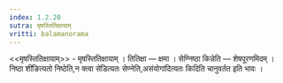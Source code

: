 ```yaml
---
index: 1.2.20
sutra: मृषस्तितिक्षायाम्
vritti: balamanorama
---
```


<<मृषस्तितिक्षायाम्>> - मृषस्तितिक्षायाम् । तितिक्षा  —  क्षमा । सेण्निष्ठा किन्नेति  —  शेषपूरणमिदम् ।निष्ठा शी॑ङित्यतो निष्ठेति,न क्त्वा से॑डित्यतः सेण्नेति,असंयोगा॑दित्यतः किदिति चानुवर्तत इति भावः । 